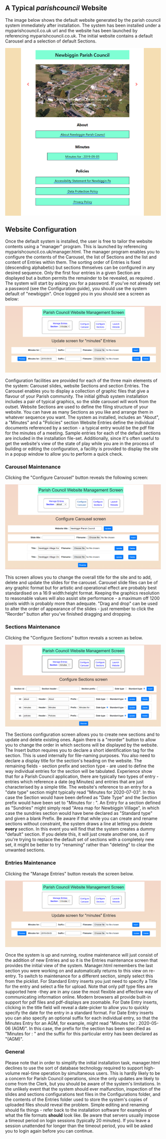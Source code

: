 ## A Typical *parishcouncil* Website
The image below shows the default website generated by the parish council system immediately after installation. The system has been installed under a myparishcouncil.co.uk url  and  the website has been launched by referencing myparishcouncil.co.uk.  The initial website contains a default Carousel and a selection of default Sections.

![website example](screens/screen1.png)

## Website Configuration
Once the default system is installed, the user is free to tailor the website contents using a "manager" program. This is launched by referencing myparishcouncil.co.uk/manager.html. The manager program  enables you to configure the contents of the Carousel, the list of  Sections and the list and content of Entries within them.
The sorting order of Entries is fixed (descending alphabetic) but sections thmselves can be configured in any desired sequence. Only the first four entries in a given Section are displayed but a button permits the remainder to be revealed, as required .
The system will start by asking you for a password. If you've not already set a password (see the Configuration guide), you should use the system default of  "newbiggin". Once logged you in you should see a screen as below:

![website example](screens/screen2.png)

Configuration facilities are provided for each of the three main elements of the system: Carousel slides, website Sections and section Entries. 
The Carousel enables you to display a collection of graphic files that give a flavour of your Parish community. The initial github system installation includes a pair of typical graphics, so the slide carousel will work from the outset.
Website Sections are used to define the filing structure of your website. You can have as many Sections as you like and arrange them in whatever sequence you want. The system as installed, includes an "About", a "Minutes" and a "Policies" section
Website Entries define the individual documents referenced by a section - a typical entry would be the pdf file for the minutes of a meeting. Sample entries for each of the default sections are included in the installation file-set.
Additionally, since it's often useful to get the website's view of the state of play while you are in the process of building or editing the configuration, a facility is provided to display the site in a popup window to allow you to perform a quick check. 
### Carousel Maintenance
Clicking the "Configure Carousel" button reveals the following screen:

![website example](screens/screen3.png)

This screen allows you to change the overall title for the site and to add, delete and update the slides for the carousel. Carousel slide files can be of any graphic format but for artistic and operational effect are probably best standardised on a 16:9 width:height format. Keeping the graphics resolution to reasonable values will also assist site performance - a maximum off 1200 pixels width is probably more than adequate. "Drag and drop" can be used to alter the order of appearance of the slides - just remember to click the "Reorder" button after you've finished dragging and dropping.
### Sections Maintenance
Clicking the "Configure Sections" button reveals a screen as below. 

![website example](screens/screen4.png)

The Sections configuration screen allows you to create new sections and to update and delete existing ones. Again there is a "reorder" button to allow you to change the order in which sections will be displayed by the website. 
The Insert button requires you to declare a short identification tag for the section. This is used internally for file-naming purposes. You also need to declare a display title for the section's heading on the website. The remaining fields - section prefix and section type - are used to define the way individual entries for the section will be tabulated. Experience show that for a Parish Council application, there are typically two types of entry - entries which reference a date (eg Minutes) and entries that are just characterised by a simple title. The website's reference to an entry for a "date type" section might typically read "Minutes for 2020-07-03". In this case the Section would have been defined as "Date Type" and the Section prefix would have been set to "Minutes for : ". An Entry for a section defined as "Sundries" might simply read "Area map for Newbiggin Village", in which case the sundries section would have bene declared as "Standard type" and given a blank Prefix.
Be aware if that while you can create and rename sections without constraint, the system draws a line at letting you delete **every** section. In this event you will find that the system  creates a dummy "default" section. If you delete this, it will just create another one, so if you're trying to replace the default set of sections with a completely new set, it might be better to try "renaming" rather than "deleting" to clear the unwanted sections.
### Entries Maintenance
Clicking the "Manage Entries" button reveals the screen below. 

![website example](screens/screen5.png)

Once the system is up and running, routine maintenance will just consist of the addition of new Entries and so it is the Entries maintenance screen that provides the initial view of the system. Manager.html remembers the last section you were working on and automatically returns to this view on re-entry. To switch to maintenance for a different section, simply select this from the picklist.
For Standard Entry inserts you just need to specify a Title for the entry and select a file for upload. Note that only pdf type files are supported here -they are in any case the most flexible and effective way of communicating information online. Modern browsers all provide built-in support for pdf files and pdf-displays are zoomable.
For Date Entry inserts, clicking in the title field will reveal a date-picker to allow you to quickly specify the date for the entry in a standard format. For Date Entry inserts you can also specify an optional suffix for each individual entry, so that the Minutes Entry for an AGM, for example,  might read "Minutes for : 2020-05-06 (AGM)". In this case, the prefix for the section has been specified as "Minutes for : " and the suffix for this particular entry has been declared as "(AGM)".
### General
Please note that in order to simplify the initial installation task, manager.html declines to use the sort of database technology required to support high-volume real-time operation by simultaneous users. This is hardly likely to be a concern for Parish Council operations, since the only updates are likely to come from the Clerk, but you should be aware of the system's limitations. In the unlikely event that the system should ever malfunction, inspection of the slides and sections configurations text files in the Configurations folder, and the contents of the Entries folder used to store the system's copies of uploaded files should reveal the problem. Simple editing and renaming should fix things - refer back to the installation software for examples of what the file formats **should** look like.
Be aware that servers usually impose a timeout period on login sessions (typically 20 minutes). If you leave a session unattended for longer than the timeout  period, you will be asked you to login again before you can continue.
